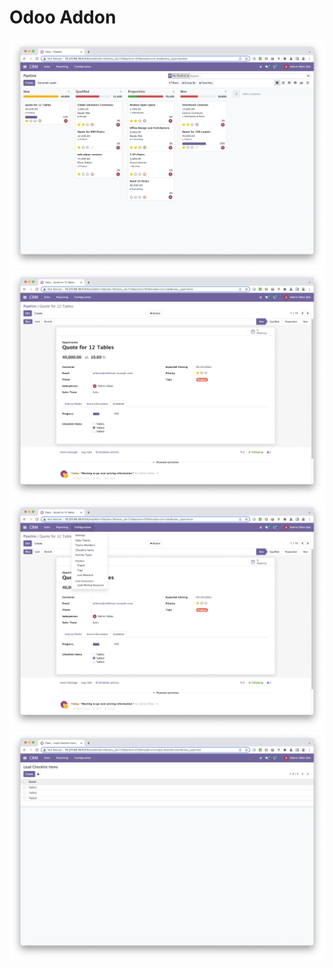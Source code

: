 # Odoo Addon

![Kanban View](/images/kanban.png)
![Edit Lead](/images/edit.png)
![Configure](/images/menu.png)
![Items](/images/items.png)
